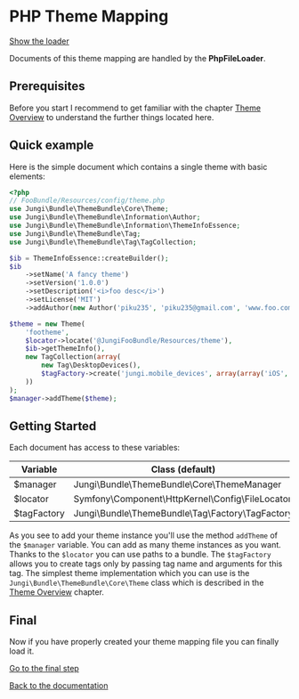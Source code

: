 PHP Theme Mapping
=================

[Show the loader](https://github.com/piku235/JungiThemeBundle/tree/master/Mapping/Loader/PhpFileLoader.php)

Documents of this theme mapping are handled by the **PhpFileLoader**.

Prerequisites
-------------

Before you start I recommend to get familiar with the chapter [Theme Overview](https://github.com/piku235/JungiThemeBundle/tree/master/Resources/doc/themes-overview.md)
to understand the further things located here.

Quick example
-------------

Here is the simple document which contains a single theme with basic elements:

```php
<?php
// FooBundle/Resources/config/theme.php
use Jungi\Bundle\ThemeBundle\Core\Theme;
use Jungi\Bundle\ThemeBundle\Information\Author;
use Jungi\Bundle\ThemeBundle\Information\ThemeInfoEssence;
use Jungi\Bundle\ThemeBundle\Tag;
use Jungi\Bundle\ThemeBundle\Tag\TagCollection;

$ib = ThemeInfoEssence::createBuilder();
$ib
    ->setName('A fancy theme')
    ->setVersion('1.0.0')
    ->setDescription('<i>foo desc</i>')
    ->setLicense('MIT')
    ->addAuthor(new Author('piku235', 'piku235@gmail.com', 'www.foo.com'));

$theme = new Theme(
    'footheme',
    $locator->locate('@JungiFooBundle/Resources/theme'),
    $ib->getThemeInfo(),
    new TagCollection(array(
        new Tag\DesktopDevices(),
        $tagFactory->create('jungi.mobile_devices', array(array('iOS', 'AndroidOS'), Tag\MobileDevices::MOBILE))
    ))
);
$manager->addTheme($theme);
```

Getting Started
---------------

Each document has access to these variables:

Variable | Class (default)
-------- | ---------------
$manager | Jungi\Bundle\ThemeBundle\Core\ThemeManager
$locator | Symfony\Component\HttpKernel\Config\FileLocator
$tagFactory | Jungi\Bundle\ThemeBundle\Tag\Factory\TagFactory

As you see to add your theme instance you'll use the method `addTheme` of the `$manager` variable. You can add as many
theme instances as you want. Thanks to the `$locator` you can use paths to a bundle. The `$tagFactory` allows you to create
tags only by passing tag name and arguments for this tag. The simplest theme implementation which you can use is the
`Jungi\Bundle\ThemeBundle\Core\Theme` class which is described in the [Theme Overview](https://github.com/piku235/JungiThemeBundle/tree/master/Resources/doc/themes-overview.md)
chapter.

Final
-----

Now if you have properly created your theme mapping file you can finally load it.

[Go to the final step](https://github.com/piku235/JungiThemeBundle/tree/master/Resources/doc/loading-theme-mapping.md)

[Back to the documentation](https://github.com/piku235/JungiThemeBundle/blob/master/Resources/doc/index.md)